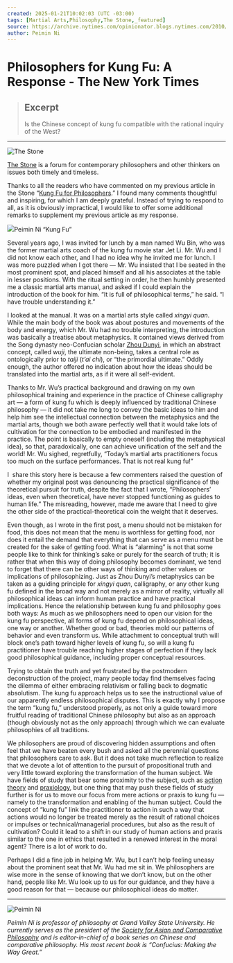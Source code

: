 ```yaml
---
created: 2025-01-21T10:02:03 (UTC -03:00)
tags: [Martial Arts,Philosophy,The Stone,_featured]
source: https://archive.nytimes.com/opinionator.blogs.nytimes.com/2010/12/21/philosophers-for-kung-fu-a-response/
author: Peimin Ni
---
```


# Philosophers for Kung Fu: A Response - The New York Times

> ## Excerpt
> Is the Chinese concept of kung fu compatible with the rational inquiry of the West?

---
![The Stone](https://static01.nyt.com/images/blogs_v3/opinionator/pogs/thestone45.gif)

[The Stone](https://archive.nytimes.com/opinionator.blogs.nytimes.com/category/the-stone/) is a forum for contemporary philosophers and other thinkers on issues both timely and timeless.

Thanks to all the readers who have commented on my previous article in the Stone “[Kung Fu for Philosophers](https://archive.nytimes.com/opinionator.blogs.nytimes.com/2010/12/21/2010/12/08/kung-fu-for-philosophers/).” I found many comments thoughtful and inspiring, for which I am deeply grateful. Instead of trying to respond to all, as it is obviously impractical, I would like to offer some additional remarks to supplement my previous article as my response.

![](https://static01.nyt.com/images/2010/12/21/opinion/stone_kungfucalligraphy/stone_kungfucalligraphy-articleInline.jpg)Peimin Ni “Kung Fu”

Several years ago, I was invited for lunch by a man named Wu Bin, who was the former martial arts coach of the kung fu movie star Jet Li. Mr. Wu and I did not know each other, and I had no idea why he invited me for lunch. I was more puzzled when I got there — Mr. Wu insisted that I be seated in the most prominent spot, and placed himself and all his associates at the table in lesser positions. With the ritual setting in order, he then humbly presented me a classic martial arts manual, and asked if I could explain the introduction of the book for him. “It is full of philosophical terms,” he said. “I have trouble understanding it.”  
  
I looked at the manual. It was on a martial arts style called _xingyi quan_. While the main body of the book was about postures and movements of the body and energy, which Mr. Wu had no trouble interpreting, the introduction was basically a treatise about metaphysics. It contained views derived from the Song dynasty neo-Confucian scholar [Zhou Dunyi](https://en.wikipedia.org/wiki/Zhou_Dunyi), in which an abstract concept, called _wuji_, the ultimate non-being, takes a central role as ontologically prior to _taiji_ (_t’ai chi_), or “the primordial ultimate.” Oddly enough, the author offered no indication about how the ideas should be translated into the martial arts, as if it were all self-evident.

Thanks to Mr. Wu’s practical background and drawing on my own philosophical training and experience in the practice of Chinese calligraphy art — a form of kung fu which is deeply influenced by traditional Chinese philosophy — it did not take me long to convey the basic ideas to him and help him see the intellectual connection between the metaphysics and the martial arts, though we both aware perfectly well that it would take lots of cultivation for the connection to be embodied and manifested in the practice. The point is basically to empty oneself (including the metaphysical idea), so that, paradoxically, one can achieve unification of the self and the world! Mr. Wu sighed, regretfully, “Today’s martial arts practitioners focus too much on the surface performances. That is not real kung fu!”

I  share this story here is because a few commenters raised the question of whether my original post was denouncing the practical significance of the theoretical pursuit for truth, despite the fact that I wrote, “Philosophers’ ideas, even when theoretical, have never stopped functioning as guides to human life.” The misreading, however, made me aware that I need to give the other side of the practical-theoretical coin the weight that it deserves.

Even though, as I wrote in the first post, a menu should not be mistaken for food, this does not mean that the menu is worthless for getting food, nor does it entail the demand that everything that can serve as a menu must be created for the sake of getting food. What is “alarming” is not that some people like to think for thinking’s sake or purely for the search of truth; it is rather that when this way of doing philosophy becomes dominant, we tend to forget that there can be other ways of thinking and other values or implications of philosophizing. Just as Zhou Dunyi’s metaphysics can be taken as a guiding principle for _xingyi quan_, calligraphy, or any other kung fu defined in the broad way and not merely as a mirror of reality, virtually all philosophical ideas can inform human practice and have practical implications. Hence the relationship between kung fu and philosophy goes both ways: As much as we philosophers need to open our vision for the kung fu perspective, all forms of kung fu depend on philosophical ideas, one way or another. Whether good or bad, theories mold our patterns of behavior and even transform us. While attachment to conceptual truth will block one’s path toward higher levels of kung fu, so will a kung fu practitioner have trouble reaching higher stages of perfection if they lack good philosophical guidance, including proper conceptual resources.

Trying to obtain the truth and yet frustrated by the postmodern deconstruction of the project, many people today find themselves facing the dilemma of either embracing relativism or falling back to dogmatic absolutism. The kung fu approach helps us to see the instructional value of our apparently endless philosophical disputes. This is exactly why I propose the term “kung fu,” understood properly, as not only a guide toward more fruitful reading of traditional Chinese philosophy but also as an approach (though obviously not as the only approach) through which we can evaluate philosophies of all traditions.

We philosophers are proud of discovering hidden assumptions and often feel that we have beaten every bush and asked all the perennial questions that philosophers care to ask. But it does not take much reflection to realize that we devote a lot of attention to the pursuit of propositional truth and very little toward exploring the transformation of the human subject. We have fields of study that bear some proximity to the subject, such as [action theory](https://en.wikipedia.org/wiki/Action_theory) and [praxiology](https://en.wikipedia.org/wiki/Praxeology), but one thing that may push these fields of study further is for us to move our focus from mere actions or praxis to kung fu — namely to the transformation and enabling of the human subject. Could the concept of “kung fu” link the practitioner to action in such a way that actions would no longer be treated merely as the result of rational choices or impulses or technical/managerial procedures, but also as the result of cultivation? Could it lead to a shift in our study of human actions and praxis similar to the one in ethics that resulted in a renewed interest in the moral agent? There is a lot of work to do.

Perhaps I did a fine job in helping Mr. Wu, but I can’t help feeling uneasy about the prominent seat that Mr. Wu had me sit in. We philosophers are wise more in the sense of knowing that we don’t know, but on the other hand, people like Mr. Wu look up to us for our guidance, and they have a good reason for that — because our philosophical ideas do matter.  

___

![Peimin Ni ](https://static01.nyt.com/images/2010/12/08/opinion/stone_ni/stone_ni-thumbStandard.jpg)

_Peimin Ni is professor of philosophy at Grand Valley State University. He currently serves as the president of the [Society for Asian and Comparative Philosophy](https://www.sacpweb.org/) and is editor-in-chief of a book series on Chinese and comparative philosophy. His most recent book is “Confucius: Making the Way Great.”_
